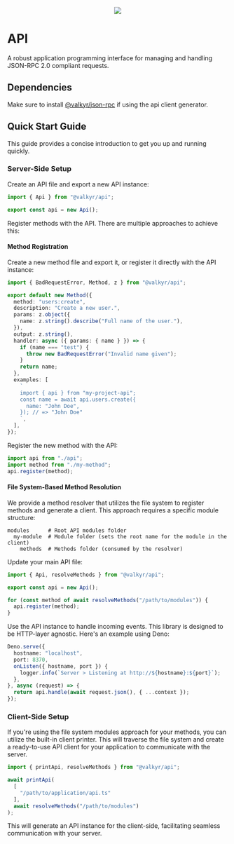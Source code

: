 <p align="center">
  <img src="https://user-images.githubusercontent.com/1998130/229430454-ca0f2811-d874-4314-b13d-c558de8eec7e.svg" />
</p>

# API

A robust application programming interface for managing and handling JSON-RPC 2.0 compliant requests.

## Dependencies

Make sure to install [@valkyr/json-rpc](https://jsr.io/@valkyr/json-rpc) if using the api client generator.

## Quick Start Guide

This guide provides a concise introduction to get you up and running quickly.

### Server-Side Setup

Create an API file and export a new API instance:

```typescript
import { Api } from "@valkyr/api";

export const api = new Api();
```

Register methods with the API. There are multiple approaches to achieve this:

#### Method Registration

Create a new method file and export it, or register it directly with the API instance:

```typescript
import { BadRequestError, Method, z } from "@valkyr/api";

export default new Method({
  method: "users:create",
  description: "Create a new user.",
  params: z.object({
    name: z.string().describe("Full name of the user."),
  }),
  output: z.string(),
  handler: async ({ params: { name } }) => {
    if (name === "test") {
      throw new BadRequestError("Invalid name given");
    }
    return name;
  },
  examples: [
    `
    import { api } from "my-project-api";
    const name = await api.users.create({
      name: "John Doe",
    }); // => "John Doe"
    `,
  ],
});
```

Register the new method with the API:

```typescript
import api from "./api";
import method from "./my-method";
api.register(method);
```

#### File System-Based Method Resolution

We provide a method resolver that utilizes the file system to register methods and generate a client. This approach requires a specific module structure:

```
modules      # Root API modules folder
  my-module  # Module folder (sets the root name for the module in the client)
    methods  # Methods folder (consumed by the resolver)
```

Update your main API file:

```typescript
import { Api, resolveMethods } from "@valkyr/api";

export const api = new Api();

for (const method of await resolveMethods("/path/to/modules")) {
  api.register(method);
}
```

Use the API instance to handle incoming events. This library is designed to be HTTP-layer agnostic. Here's an example using Deno:

```typescript
Deno.serve({
  hostname: "localhost",
  port: 8370,
  onListen({ hostname, port }) {
    logger.info(`Server > Listening at http://${hostname}:${port}`);
  },
}, async (request) => {
  return api.handle(await request.json(), { ...context });
});
```

### Client-Side Setup

If you're using the file system modules approach for your methods, you can utilize the built-in client printer. This will traverse the file system and create a ready-to-use API client for your application to communicate with the server.

```typescript
import { printApi, resolveMethods } from "@valkyr/api";

await printApi(
  [
    "/path/to/application/api.ts"
  ], 
  await resolveMethods("/path/to/modules")
);
```

This will generate an API instance for the client-side, facilitating seamless communication with your server.

